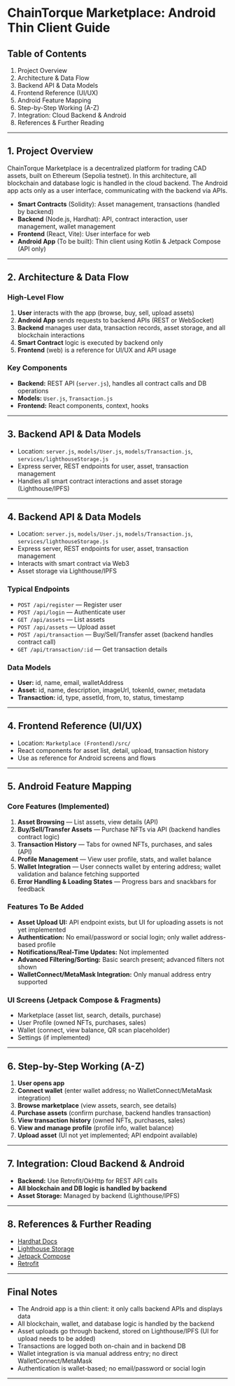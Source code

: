 # ChainTorque Marketplace: Android Thin Client Guide

## Table of Contents
1. Project Overview
2. Architecture & Data Flow
3. Backend API & Data Models
4. Frontend Reference (UI/UX)
5. Android Feature Mapping
6. Step-by-Step Working (A-Z)
7. Integration: Cloud Backend & Android
8. References & Further Reading

---

## 1. Project Overview
ChainTorque Marketplace is a decentralized platform for trading CAD assets, built on Ethereum (Sepolia testnet). In this architecture, all blockchain and database logic is handled in the cloud backend. The Android app acts only as a user interface, communicating with the backend via APIs.

- **Smart Contracts** (Solidity): Asset management, transactions (handled by backend)
- **Backend** (Node.js, Hardhat): API, contract interaction, user management, wallet management
- **Frontend** (React, Vite): User interface for web
- **Android App** (To be built): Thin client using Kotlin & Jetpack Compose (API only)

---

## 2. Architecture & Data Flow
### High-Level Flow
1. **User** interacts with the app (browse, buy, sell, upload assets)
2. **Android App** sends requests to backend APIs (REST or WebSocket)
3. **Backend** manages user data, transaction records, asset storage, and all blockchain interactions
4. **Smart Contract** logic is executed by backend only
5. **Frontend** (web) is a reference for UI/UX and API usage

### Key Components
- **Backend:** REST API (`server.js`), handles all contract calls and DB operations
- **Models:** `User.js`, `Transaction.js`
- **Frontend:** React components, context, hooks

---

## 3. Backend API & Data Models
- Location: `server.js`, `models/User.js`, `models/Transaction.js`, `services/lighthouseStorage.js`
- Express server, REST endpoints for user, asset, transaction management
- Handles all smart contract interactions and asset storage (Lighthouse/IPFS)

---

## 4. Backend API & Data Models
- Location: `server.js`, `models/User.js`, `models/Transaction.js`, `services/lighthouseStorage.js`
- Express server, REST endpoints for user, asset, transaction management
- Interacts with smart contract via Web3
- Asset storage via Lighthouse/IPFS

### Typical Endpoints
- `POST /api/register` — Register user
- `POST /api/login` — Authenticate user
- `GET /api/assets` — List assets
- `POST /api/assets` — Upload asset
- `POST /api/transaction` — Buy/Sell/Transfer asset (backend handles contract call)
- `GET /api/transaction/:id` — Get transaction details

### Data Models
- **User:** id, name, email, walletAddress
- **Asset:** id, name, description, imageUrl, tokenId, owner, metadata
- **Transaction:** id, type, assetId, from, to, status, timestamp

---

## 4. Frontend Reference (UI/UX)
- Location: `Marketplace (Frontend)/src/`
- React components for asset list, detail, upload, transaction history
- Use as reference for Android screens and flows

---

## 5. Android Feature Mapping
### Core Features (Implemented)
1. **Asset Browsing** — List assets, view details (API)
2. **Buy/Sell/Transfer Assets** — Purchase NFTs via API (backend handles contract logic)
3. **Transaction History** — Tabs for owned NFTs, purchases, and sales (API)
4. **Profile Management** — View user profile, stats, and wallet balance
5. **Wallet Integration** — User connects wallet by entering address; wallet validation and balance fetching supported
6. **Error Handling & Loading States** — Progress bars and snackbars for feedback

### Features To Be Added
- **Asset Upload UI:** API endpoint exists, but UI for uploading assets is not yet implemented
- **Authentication:** No email/password or social login; only wallet address-based profile
- **Notifications/Real-Time Updates:** Not implemented
- **Advanced Filtering/Sorting:** Basic search present; advanced filters not shown
- **WalletConnect/MetaMask Integration:** Only manual address entry supported

### UI Screens (Jetpack Compose & Fragments)
- Marketplace (asset list, search, details, purchase)
- User Profile (owned NFTs, purchases, sales)
- Wallet (connect, view balance, QR scan placeholder)
- Settings (if implemented)

---

## 6. Step-by-Step Working (A-Z)
1. **User opens app**
2. **Connect wallet** (enter wallet address; no WalletConnect/MetaMask integration)
3. **Browse marketplace** (view assets, search, see details)
4. **Purchase assets** (confirm purchase, backend handles transaction)
5. **View transaction history** (owned NFTs, purchases, sales)
6. **View and manage profile** (profile info, wallet balance)
7. **Upload asset** (UI not yet implemented; API endpoint available)

---

## 7. Integration: Cloud Backend & Android
- **Backend:** Use Retrofit/OkHttp for REST API calls
- **All blockchain and DB logic is handled by backend**
- **Asset Storage:** Managed by backend (Lighthouse/IPFS)

---

## 8. References & Further Reading
- [Hardhat Docs](https://hardhat.org/)
- [Lighthouse Storage](https://docs.lighthouse.storage/)
- [Jetpack Compose](https://developer.android.com/jetpack/compose)
- [Retrofit](https://square.github.io/retrofit/)

---

## Final Notes
- The Android app is a thin client: it only calls backend APIs and displays data
- All blockchain, wallet, and database logic is handled by the backend
- Asset uploads go through backend, stored on Lighthouse/IPFS (UI for upload needs to be added)
- Transactions are logged both on-chain and in backend DB
- Wallet integration is via manual address entry; no direct WalletConnect/MetaMask
- Authentication is wallet-based; no email/password or social login

---
